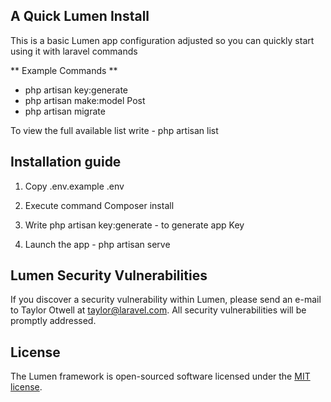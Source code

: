 ## A Quick Lumen Install

This is a basic Lumen app configuration adjusted so you can quickly start using it with laravel commands

  ** Example Commands **

- php artisan key:generate
- php artisan make:model Post
- php artisan migrate

To view the full available list write - php artisan list


## Installation guide

1. Copy .env.example .env

2. Execute command Composer install 

3. Write php artisan key:generate - to generate app Key

4. Launch the app - php artisan serve


## Lumen Security Vulnerabilities

If you discover a security vulnerability within Lumen, please send an e-mail to Taylor Otwell at taylor@laravel.com. All security vulnerabilities will be promptly addressed.

## License

The Lumen framework is open-sourced software licensed under the [MIT license](https://opensource.org/licenses/MIT).

